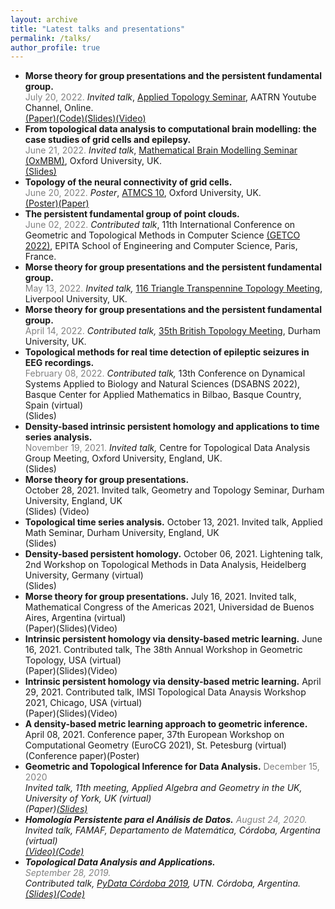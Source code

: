 ```yaml
---
layout: archive
title: "Latest talks and presentations"
permalink: /talks/
author_profile: true
---
```



<!--
  {% if site.talkmap_link == true %}

<p style="text-decoration:underline;"><a href="/talkmap.html">See a map of all the places I've given a talk!</a></p>

{% endif %}

{% for post in site.talks reversed %}
  {% include archive-single-talk.html %}
{% endfor %}
-->
<ul>
<li>
<b>Morse theory for group presentations and the persistent fundamental group.</b>
<br>
<span style="font-size: 14px">
<span style = "color: grey">July 20, 2022.</span>
<i>Invited talk</i>, <a href="https://www.aatrn.net">Applied Topology Seminar</a>, AATRN Youtube Channel, Online.
<br>
<a href="https://arxiv.org/abs/1912.00115">(Paper)</a ><a href="https://github.com/ximenafernandez/Finite-Topological-Spaces">(Code)</a><a href="https://ximenafernandez.github.io/reveal.js-presentations/slides/Morse_AATRN.html#/">(Slides)</a><a href=" https://www.youtube.com/watch?v=f62fRQdizAI">(Video)</a>
</span>
</li>

<li><b> From topological data analysis to computational brain modelling: the case studies of grid cells and epilepsy.</b>
<br>
<span style="font-size: 14px">
<span style = "color: grey">June 21, 2022.</span> <i>Invited talk</i>, <a href="http://goriely.com/research/brain">Mathematical Brain Modelling Seminar (OxMBM)</a>, Oxford University, UK.
<br>
<a href="https://ximenafernandez.github.io/reveal.js-presentations/slides/BrainModelling.html#/">(Slides)</a>
</span>
</li>

<li> <b>Topology of the neural connectivity of grid cells.</b>
<br>
<span style="font-size: 14px">
 <span style = "color: grey">June 20, 2022.</span>
 <i>Poster</i>, <a href="https://atmcs.web.ox.ac.uk">ATMCS 10</a>, Oxford University, UK.
 <br>
<a href="http://ximenafernandez.github.io/files/ATMCS_2022_conference_poster_Oxford.pdf">(Poster)</a><a href="https://www.biorxiv.org/content/10.1101/2022.06.13.495956v1">(Paper)</a>
</span>
</li>

<li> <b>The persistent fundamental group of point clouds.</b>
<br>
<span style="font-size: 14px">
<span style = "color: grey">June 02, 2022.</span>
<i>Contributed talk</i>, 11th International Conference on Geometric and Topological Methods in Computer Science <a href="http://www.lix.polytechnique.fr/Labo/Samuel.Mimram/getco22/">(GETCO 2022)</a>, EPITA School of Engineering and Computer Science, Paris, France.
</span>
</li>

<li> <b>Morse theory for group presentations and the persistent fundamental group.</b>
<br>
<span style="font-size: 14px">
<span style = "color: grey">May 13, 2022.</span>
<i>Invited talk,</i> <a href="http://sarah-whitehouse.staff.shef.ac.uk/ttt/TTT116.html">116 Triangle Transpennine Topology Meeting</a>, Liverpool University, UK.
</span>
</li>

<li> <b>Morse theory for group presentations and the persistent fundamental group.</b>
<br>
<span style="font-size: 14px">
<span style = "color: grey">
 April 14, 2022.
</span>
<i>Contributed talk,</i> <a href="https://www.maths.dur.ac.uk/users/dirk.schuetz/BTM35.html">35th British Topology Meeting</a>, Durham University, UK.
</span>
</li>

<li> <b>Topological methods for real time detection of epileptic seizures in EEG recordings.</b>
<br>
<span style = "color: grey">February 08, 2022.</span>
<i>Contributed talk,</i> 13th Conference on Dynamical Systems Applied to Biology and Natural Sciences (DSABNS 2022), Basque Center for Applied Mathematics in Bilbao, Basque Country, Spain (virtual)
<br>
(Slides)
</li>

<li><b>Density-based intrinsic persistent homology and applications to time series analysis.</b>
<br>
<span style = "color: grey">November 19, 2021.</span>
<i>Invited talk,</i> Centre for Topological Data Analysis Group Meeting, Oxford University, England, UK.
<br>
(Slides)
</li>

<li> <b>Morse theory for group presentations.</b>
<br>
 October 28, 2021.
Invited talk, Geometry and Topology Seminar, Durham University, England, UK
<br>
(Slides) (Video)
</li>

<li><b>Topological time series analysis.</b>
 October 13, 2021.
Invited talk, Applied Math Seminar, Durham University, England, UK
<br>
(Slides)
</li>

<li> <b>Density-based persistent homology.</b>
 October 06, 2021.
Lightening talk, 2nd Workshop on Topological Methods in Data Analysis, Heidelberg University, Germany (virtual)
<br>
(Slides)
</li>

<li> <b>Morse theory for group presentations.</b>
 July 16, 2021.
Invited talk, Mathematical Congress of the Americas 2021, Universidad de Buenos Aires, Argentina (virtual)
<br>
(Paper)(Slides)(Video)

<li><b>Intrinsic persistent homology via density-based metric learning.</b>
 June 16, 2021.
Contributed talk, The 38th Annual Workshop in Geometric Topology, USA (virtual)
<br>
(Paper)(Slides)(Video)
</li>

<li><b>Intrinsic persistent homology via density-based metric learning.</b>
 April 29, 2021.
Contributed talk, IMSI Topological Data Anaysis Workshop 2021, Chicago, USA (virtual)
<br>
(Paper)(Slides)(Video)
</li>

<li><b>A density-based metric learning approach to geometric inference.</b>
 April 08, 2021.
Conference paper, 37th European Workshop on Computational Geometry (EuroCG 2021), St. Petesburg (virtual)
<br>
(Conference paper)(Poster)
</li>

<li> <b>Geometric and Topological Inference for Data Analysis.</b>
<span style = "color: grey">December 15, 2020</span>
<br>
<i>Invited talk, <a https://sites.google.com/view/appliedalgebraandgeometry/home/11th-meeting-york-online?authuser=0>11th meeting, Applied Algebra and Geometry in the UK</a>, University of York, UK (virtual)
<br>
(Paper)<a href="http://ximenafernandez.github.io/files/Geometric_and_Topological_Inference_for_Data_Analysis.pdf">(Slides)</a>
</li>

<li> <b>Homología Persistente para el Análisis de Datos.</b>
<span style = "color: grey">August 24, 2020.</span>
<br>
<i>Invited talk,</i> FAMAF, Departamento de Matemática, Córdoba, Argentina (virtual)
<br>
<a href="https://www.youtube.com/watch?v=R6JQAH0gPsw">(Video)</a><a href="https://github.com/ximenafernandez/Persistent_Homology">(Code)</a>
</li>

<li> <b>Topological Data Analysis and Applications.</b>
<br>
<span style = "color: grey">September 28, 2019.</span>
<br>
<i>Contributed talk,</i> <a href="https://pydata.org/cordoba2019/">PyData Córdoba 2019</a>, UTN. Córdoba, Argentina.
<br>
<a href="https://github.com/ximenafernandez/PyData2019TDA/blob/master/PyData2019.pdf">(Slides)</a><a href="https://github.com/ximenafernandez/PyData2019TDA">(Code)</a>
</li>
</ul>
